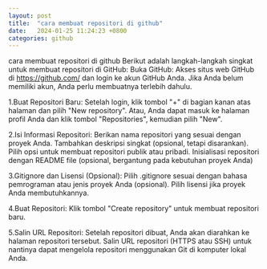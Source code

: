 ```yaml
---
layout: post
title:  "cara membuat repositori di github"
date:   2024-01-25 11:24:23 +0800
categories: github
---
```


cara membuat repositori di github
Berikut adalah langkah-langkah singkat untuk membuat repositori di GitHub: Buka GitHub: Akses situs web GitHub di https://github.com/ dan login ke akun GitHub Anda. Jika Anda belum memiliki akun, Anda perlu membuatnya terlebih dahulu.

1.Buat Repositori Baru:
Setelah login, klik tombol "+" di bagian kanan atas halaman dan pilih "New repository". Atau, Anda dapat masuk ke halaman profil Anda dan klik tombol "Repositories", kemudian pilih "New".

2.Isi Informasi Repositori:
Berikan nama repositori yang sesuai dengan proyek Anda. Tambahkan deskripsi singkat (opsional, tetapi disarankan). Pilih opsi untuk membuat repositori publik atau pribadi. Inisialisasi repositori dengan README file (opsional, bergantung pada kebutuhan proyek Anda)

3.Gitignore dan Lisensi (Opsional):
Pilih .gitignore sesuai dengan bahasa pemrograman atau jenis proyek Anda (opsional). Pilih lisensi jika proyek Anda membutuhkannya.

4.Buat Repositori:
Klik tombol "Create repository" untuk membuat repositori baru.

5.Salin URL Repositori:
Setelah repositori dibuat, Anda akan diarahkan ke halaman repositori tersebut. Salin URL repositori (HTTPS atau SSH) untuk nantinya dapat mengelola repositori menggunakan Git di komputer lokal Anda.